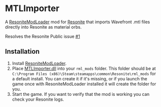 # MTLImporter

A [ResoniteModLoader](https://github.com/resonite-modding-group/ResoniteModLoader) mod for [Resonite](https://resonite.com/) that imports Wavefront .mtl files directly into Resonite as material orbs.

Resolves the Resonite Public issue [#1](https://github.com/Resonite-Metaverse/ResonitePublic/issues/1)

## Installation
1. Install [ResoniteModLoader](https://github.com/resonite-modding-group/ResoniteModLoader).
1. Place [MTLImporter.dll](https://github.com/dfgHiatus/MTLImporter/releases/latest/download/MTLImporter.dll) into your `rml_mods` folder. This folder should be at `C:\Program Files (x86)\Steam\steamapps\common\Resonite\rml_mods` for a default install. You can create it if it's missing, or if you launch the game once with ResoniteModLoader installed it will create the folder for you.
1. Start the game. If you want to verify that the mod is working you can check your Resonite logs.
